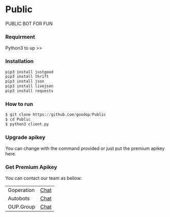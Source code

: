 # Public
PUBLIC BOT FOR FUN

### Requirment
Python3 to up >>


### Installation
```python
pip3 install justgood
pip3 install thrift
pip3 install json
pip3 install livejson
pip3 install requests
```

### How to run
``` python
$ git clone https://github.com/goodop/Public
$ cd Public
$ python3 client.py
```

### Upgrade apikey

You can change with the command provided or just put the premium apikey here.

### Get Premium Apikey

You can contact our team as bellow:

   <table>
    <tbody>
        <tr>
          <td>Goperation</td>
          <td><a href="http://line.me/ti/p/~dont.ask.me.who">Chat</a></td>
        </tr>
        <tr>
          <td>Autobots</td>
          <td><a href="http://line.me/ti/p/~paptetekdong">Chat</a></td>
        </tr>
        <tr>
          <td>OUP.Group</td>
          <td><a href="http://ti/p/~@ivg8360z">Chat</a></td>
        </tr>
      <table>
    <tbody>
